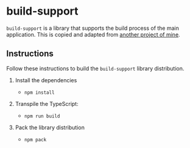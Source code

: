# build-support

`build-support` is a library that supports the build process of the main application. This is copied and adapted from [another project of mine](https://github.com/dgroomes/electron-playground/tree/main/realistic/build-support).


## Instructions

Follow these instructions to build the `build-support` library distribution.

1. Install the dependencies
    * ```shell
      npm install
      ```
2. Transpile the TypeScript:
    * ```shell
      npm run build
      ```
3. Pack the library distribution
    * ```shell
      npm pack
      ```

